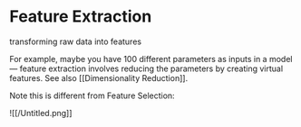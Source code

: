 # Feature Extraction

transforming raw data into features

For example, maybe you have 100 different parameters as inputs in a model — feature extraction involves reducing the parameters by creating virtual features. See also [[Dimensionality Reduction]].

Note this is different from Feature Selection:

![[/Untitled.png]]